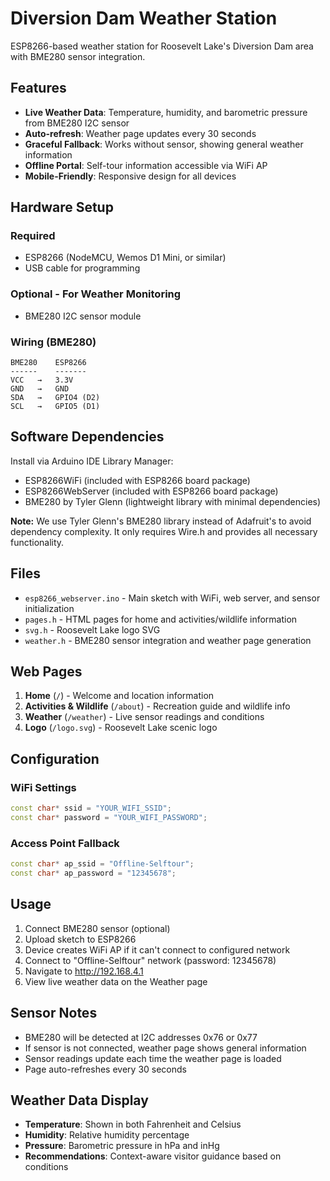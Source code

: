 # Diversion Dam Weather Station

ESP8266-based weather station for Roosevelt Lake's Diversion Dam area with BME280 sensor integration.

## Features

- **Live Weather Data**: Temperature, humidity, and barometric pressure from BME280 I2C sensor
- **Auto-refresh**: Weather page updates every 30 seconds
- **Graceful Fallback**: Works without sensor, showing general weather information
- **Offline Portal**: Self-tour information accessible via WiFi AP
- **Mobile-Friendly**: Responsive design for all devices

## Hardware Setup

### Required
- ESP8266 (NodeMCU, Wemos D1 Mini, or similar)
- USB cable for programming

### Optional - For Weather Monitoring
- BME280 I2C sensor module

### Wiring (BME280)
```
BME280    ESP8266
------    -------
VCC   →   3.3V
GND   →   GND
SDA   →   GPIO4 (D2)
SCL   →   GPIO5 (D1)
```

## Software Dependencies

Install via Arduino IDE Library Manager:
- ESP8266WiFi (included with ESP8266 board package)
- ESP8266WebServer (included with ESP8266 board package)
- BME280 by Tyler Glenn (lightweight library with minimal dependencies)

**Note:** We use Tyler Glenn's BME280 library instead of Adafruit's to avoid dependency complexity. It only requires Wire.h and provides all necessary functionality.

## Files

- `esp8266_webserver.ino` - Main sketch with WiFi, web server, and sensor initialization
- `pages.h` - HTML pages for home and activities/wildlife information
- `svg.h` - Roosevelt Lake logo SVG
- `weather.h` - BME280 sensor integration and weather page generation

## Web Pages

1. **Home** (`/`) - Welcome and location information
2. **Activities & Wildlife** (`/about`) - Recreation guide and wildlife info
3. **Weather** (`/weather`) - Live sensor readings and conditions
4. **Logo** (`/logo.svg`) - Roosevelt Lake scenic logo

## Configuration

### WiFi Settings
```cpp
const char* ssid = "YOUR_WIFI_SSID";
const char* password = "YOUR_WIFI_PASSWORD";
```

### Access Point Fallback
```cpp
const char* ap_ssid = "Offline-Selftour";
const char* ap_password = "12345678";
```

## Usage

1. Connect BME280 sensor (optional)
2. Upload sketch to ESP8266
3. Device creates WiFi AP if it can't connect to configured network
4. Connect to "Offline-Selftour" network (password: 12345678)
5. Navigate to http://192.168.4.1
6. View live weather data on the Weather page

## Sensor Notes

- BME280 will be detected at I2C addresses 0x76 or 0x77
- If sensor is not connected, weather page shows general information
- Sensor readings update each time the weather page is loaded
- Page auto-refreshes every 30 seconds

## Weather Data Display

- **Temperature**: Shown in both Fahrenheit and Celsius
- **Humidity**: Relative humidity percentage
- **Pressure**: Barometric pressure in hPa and inHg
- **Recommendations**: Context-aware visitor guidance based on conditions
